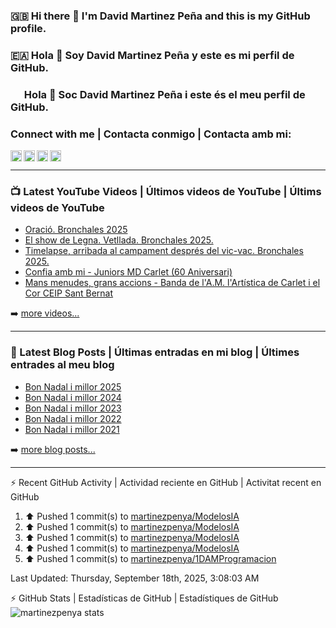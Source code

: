 ### 🇬🇧 Hi there 👋 I'm David Martinez Peña and this is my GitHub profile.
### 🇪🇦 Hola 👋 Soy David Martinez Peña y este es mi perfil de GitHub.
### <img width="18" height="12" src="https://upload.wikimedia.org/wikipedia/commons/thumb/5/56/Senyera_Valenciana_simplificada_2x3.svg/1280px-Senyera_Valenciana_simplificada_2x3.svg.png" /> Hola 👋 Soc David Martinez Peña i este és el meu perfil de GitHub.

<!--
**martinezpenya/martinezpenya** is a ✨ _special_ ✨ repository because its `README.md` (this file) appears on your GitHub profile.

Here are some ideas to get you started:

- 🔭 I’m currently working on ...
- 🌱 I’m currently learning ...
- 👯 I’m looking to collaborate on ...
- 🤔 I’m looking for help with ...
- 💬 Ask me about ...
- 📫 How to reach me: ...
- 😄 Pronouns: ...
- ⚡ Fun fact: ...
-->

### Connect with me | Contacta conmigo | Contacta amb mi:


[<img align="left" height="18px" alt="web.martinezpenya.es" src="https://img.shields.io/uptimerobot/status/m786156750-95228b3f1a1504c055475152?label=blog&style=plastic" />][website]
[<img align="left" height="18px" alt="martinezpenya | YouTube" src="https://img.shields.io/youtube/channel/views/UCSwQGd8SkZMoq_9_HHsQcyA?style=plastic&label=youtube" />][youtube]
[<img align="left" height="18px" alt="martinezpenya | Twitter" src="https://img.shields.io/twitter/follow/martinezpenya?style=plastic&label=twitter" />][twitter]
[<img align="left" height="18px" alt="martinezpenya | LinkedIn" src="https://img.shields.io/badge/LinkedIn-0077B5?style=for-the-badge&logo=linkedin&logoColor=white&style=plastic" />][linkedin]
<br />

---

### 📺 Latest YouTube Videos | Últimos videos de YouTube | Últims videos de YouTube

<!-- YOUTUBE:START -->
- [Oració. Bronchales 2025](https://www.youtube.com/watch?v=yzrCLZ82DxY)
- [El show de Legna. Vetllada. Bronchales 2025.](https://www.youtube.com/watch?v=MdS5XA_PYkk)
- [Timelapse, arribada al campament després del vic-vac. Bronchales 2025.](https://www.youtube.com/watch?v=49gq0F-x91w)
- [Confia amb mi - Juniors MD Carlet &lpar;60 Aniversari&rpar;](https://www.youtube.com/watch?v=W9QuPz-Zts0)
- [Mans menudes, grans accions - Banda de l&#39;A.M. l&#39;Artística de Carlet i el Cor CEIP Sant Bernat](https://www.youtube.com/watch?v=nyrz6pHmCFw)
<!-- YOUTUBE:END -->

➡️ [more videos...][youtube]

---

### 📕 Latest Blog Posts | Últimas entradas en mi blog | Últimes entrades al meu blog
<!-- BLOG-POST-LIST:START -->
- [Bon Nadal i millor 2025](https://web.martinezpenya.es/2024/12/bon-nadal-i-millor-2025/)
- [Bon Nadal i millor 2024](https://web.martinezpenya.es/2023/12/bon-nadal-i-millor-2024/)
- [Bon Nadal i millor 2023](https://web.martinezpenya.es/2022/12/bon-nadal-i-millor-2023/)
- [Bon Nadal i millor 2022](https://web.martinezpenya.es/2021/12/bon-nadal-i-millor-2022/)
- [Bon Nadal i millor 2021](https://web.martinezpenya.es/2020/12/bon-nadal-i-millor-2021/)
<!-- BLOG-POST-LIST:END -->

➡️ [more blog posts...][blog]

---


:zap: Recent GitHub Activity | Actividad reciente en GitHub | Activitat recent en GitHub
<!--START_SECTION:activity-->
<!--END_SECTION:activity-->
<!--RECENT_ACTIVITY:start-->
1. ⬆️ Pushed 1 commit(s) to [martinezpenya/ModelosIA](https://github.com/martinezpenya/ModelosIA)<br>
2. ⬆️ Pushed 1 commit(s) to [martinezpenya/ModelosIA](https://github.com/martinezpenya/ModelosIA)<br>
3. ⬆️ Pushed 1 commit(s) to [martinezpenya/ModelosIA](https://github.com/martinezpenya/ModelosIA)<br>
4. ⬆️ Pushed 1 commit(s) to [martinezpenya/ModelosIA](https://github.com/martinezpenya/ModelosIA)<br>
5. ⬆️ Pushed 1 commit(s) to [martinezpenya/1DAMProgramacion](https://github.com/martinezpenya/1DAMProgramacion)<br>
<!--RECENT_ACTIVITY:end-->
<!--RECENT_ACTIVITY:last_update-->
Last Updated: Thursday, September 18th, 2025, 3:08:03 AM
<!--RECENT_ACTIVITY:last_update_end-->

:zap: GitHub Stats | Estadísticas de GitHub | Estadístiques de GitHub
<img align="left" alt="martinezpenya stats" src="http://github-readme-stats-martinezpenya.vercel.app/api?username=martinezpenya&show_icons=true&hide_border=true&theme=dark" />

[website]: https://www.martinezpenya.es
[blog]: http://web.martinezpenya.es
[twitter]: https://twitter.com/martinezpenya
[youtube]: https://youtube.com/davidmartinezpenya
[linkedin]: https://linkedin.com/in/martinezpenya
